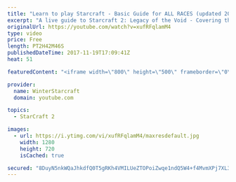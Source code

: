 ```yaml
---
title: "Learn to play Starcraft - Basic Guide for ALL RACES (updated 2017)"
excerpt: "A live guide to Starcraft 2: Legacy of the Void - Covering the basics and build orders for all of the races, and covering the important decisions to be made early in the game.  Not a step by step guide but a demonstration once you have the very basics of the units and races!"
originalUrl: https://youtube.com/watch?v=xufRFqlamM4
type: video
price: Free
length: PT2H42M46S
publishedDateTime: 2017-11-19T17:09:41Z
heat: 51

featuredContent: "<iframe width=\"800\" height=\"500\" frameborder=\"0\" src=\"https://www.youtube.com/embed/xufRFqlamM4\" allow=\"accelerometer; autoplay; encrypted-media; gyroscope; picture-in-picture\" allowfullscreen></iframe>"

provider:
  name: WinterStarcraft
  domain: youtube.com

topics:
  - StarCraft 2

images:
  - url: https://i.ytimg.com/vi/xufRFqlamM4/maxresdefault.jpg
    width: 1280
    height: 720
    isCached: true

secured: "8DuyN5nkWQaJhkdfQ0T5gRKh4VMILUeZTOPoiZwqe1ndQ5W4+f4MvmXPj7XL3E5T2wnrGjz9/kgofGkt6iRk7NRr5P6nx3y5QhNookL99dd3W2XcTsVAjNhdReDGjWlgovLSwjOVBjEHF51nAjabNS5mjHXDKifgPvmeQcKFUxTslLM5xe+35y2MQe/CT5tlWP/g16GIjiE7q/r4UPQ7Ewwq5P5wMVUKEoLqAr/fQx5N0By6/+J1BnR0fBEg5lRazjkCPHLtNgA6TVRzEO1kHtj9ginqT9ro1q84lWbNbUHnW/xQnw8aGQngFcunLD+LIHVIn3qyUHS12mzsYL4Ei+g38vj4M5Ly4g/BW5QlnIbfPDu/ntbky9yx+EOPAiP3SyapK+s1OVE5elJiQVX93tK39qUXoTOvA4Wtzoesi55cVfMPtudxdKdkpt3iMgyg;w3VB84o1rNRqXtrZWlQIhg=="
---
```


